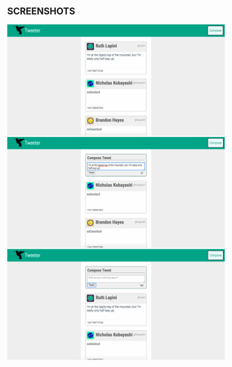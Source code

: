 ## SCREENSHOTS

!["Home page"](https://github.com/RyanKendrick/tweeter/blob/master/docs/home-default.png?raw=true)
!["Composing a tweet"](https://github.com/RyanKendrick/tweeter/blob/master/docs/enter-tweet.png?raw=true)
!["Submitting a tweet"](https://github.com/RyanKendrick/tweeter/blob/master/docs/tweet-submission.png?raw=true)
